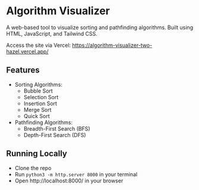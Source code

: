 # Algorithm Visualizer

A web-based tool to visualize sorting and pathfinding algorithms. Built using HTML, JavaScript, and Tailwind CSS.

Access the site via Vercel: https://algorithm-visualizer-two-hazel.vercel.app/

## Features

- Sorting Algorithms:
  - Bubble Sort
  - Selection Sort
  - Insertion Sort
  - Merge Sort
  - Quick Sort
- Pathfinding Algorithms:
  - Breadth-First Search (BFS)
  - Depth-First Search (DFS)

## Running Locally

- Clone the repo
- Run  `python3 -m http.server 8000` in your terminal
- Open http://localhost:8000/ in your browser